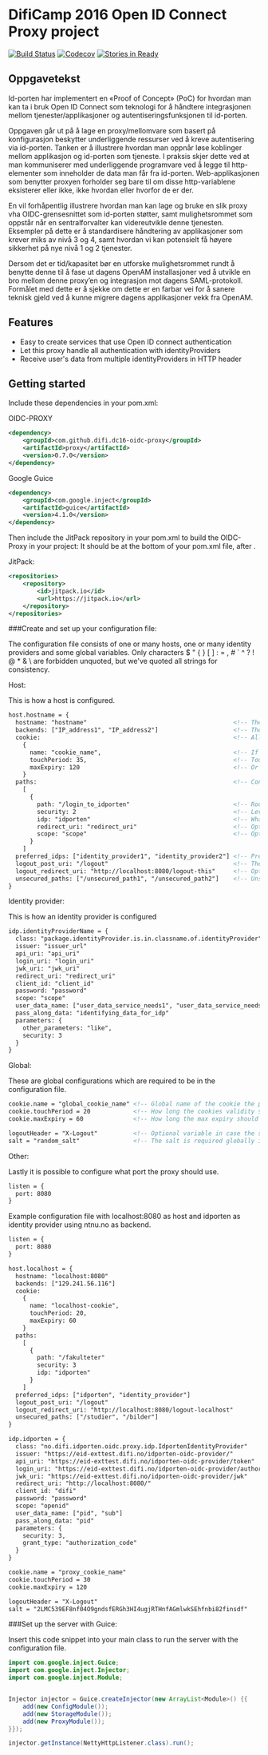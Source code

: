 # DifiCamp 2016 Open ID Connect Proxy project

[![Build Status](https://travis-ci.org/difi/dc16-oidc-proxy.svg?branch=master)](https://travis-ci.org/difi/dc16-oidc-proxy)
[![Codecov](https://codecov.io/gh/difi/dc16-oidc-proxy/branch/master/graph/badge.svg)](https://codecov.io/gh/difi/dc16-oidc-proxy)
[![Stories in Ready](https://badge.waffle.io/difi/dc16-oidc-proxy.png?label=ready&title=Ready)](https://waffle.io/difi/dc16-oidc-proxy)

## Oppgavetekst

Id-porten har implementert en «Proof of Concept» (PoC) for hvordan man kan ta i bruk Open ID Connect som teknologi for å håndtere integrasjonen mellom tjenester/applikasjoner og autentiseringsfunksjonen til id-porten.

Oppgaven går ut på å lage en proxy/mellomvare som basert på konfigurasjon beskytter underliggende ressurser ved å kreve autentisering via id-porten. Tanken er å illustrere hvordan man oppnår løse koblinger mellom applikasjon og id-porten som tjeneste. I praksis skjer dette ved at man kommuniserer med underliggende programvare ved å legge til http-elementer som inneholder de data man får fra id-porten. Web-applikasjonen som benytter proxyen forholder seg bare til om disse http-variablene eksisterer eller ikke, ikke hvordan eller hvorfor de er der.

En vil forhåpentlig illustrere hvordan man kan lage og bruke en slik proxy vha OIDC-grensesnittet som id-porten støtter, samt mulighetsrommet som oppstår når en sentralforvalter kan videreutvikle denne tjenesten. Eksempler på dette er å standardisere håndtering av applikasjoner som krever miks av nivå 3 og 4, samt hvordan vi kan potensielt få høyere sikkerhet på nye nivå 1 og 2 tjenester.

Dersom det er tid/kapasitet bør en utforske mulighetsrommet rundt å benytte denne til å fase ut dagens OpenAM installasjoner ved å utvikle en bro mellom denne proxy’en og integrasjon mot dagens SAML-protokoll. Formålet med dette er å sjekke om dette er en farbar vei for å sanere teknisk gjeld ved å kunne migrere dagens applikasjoner vekk fra OpenAM.

## Features

* Easy to create services that use Open ID connect authentication
* Let this proxy handle all authentication with identityProviders
* Receive user's data from multiple identityProviders in HTTP header

## Getting started

Include these dependencies in your pom.xml:

OIDC-PROXY
```xml
<dependency>
    <groupId>com.github.difi.dc16-oidc-proxy</groupId>
    <artifactId>proxy</artifactId>
    <version>0.7.0</version>
</dependency>
```

Google Guice
```xml
<dependency>
    <groupId>com.google.inject</groupId>
    <artifactId>guice</artifactId>
    <version>4.1.0</version>
</dependency>
```

Then include the JitPack repository in your pom.xml to build the OIDC-Proxy in your project:
It should be at the bottom of your pom.xml file, after <profiles>.

JitPack:
```xml
<repositories>
    <repository>
        <id>jitpack.io</id>
        <url>https://jitpack.io</url>
    </repository>
</repositories>
```

###Create and set up your configuration file:

The configuration file consists of one or many hosts, one or many identity providers and some global variables. Only characters $ " { } [ ] : = , # ` ^ ? ! @ * & \ are forbidden unquoted, but we've quoted all strings for consistency.

Host:

This is how a host is configured.

```xml
host.hostname = {
  hostname: "hostname"                                         <!-- The domain name of the host -->
  backends: ["IP_address1", "IP_address2"]                     <!-- The IP addresses the server runs on -->
  cookie:                                                      <!-- All cookie attributes are optional in the host, but required globally in the file -->
    {
      name: "cookie_name",                                     <!-- If this host requires a cookie with other needs than the global cookie -->
      touchPeriod: 35,                                         <!-- Touch period is initial expiry in minutes, without -->
      maxExpiry: 120                                           <!-- Or higher max expiry -->
    }
  paths:                                                       <!-- Configured paths are secured paths -->
    [
      {
        path: "/login_to_idporten"                             <!-- Root path of the secured area -->
        security: 2                                            <!-- Level of security -->
        idp: "idporten"                                        <!-- What identity provider should be used to log in on the secured area -->
        redirect_uri: "redirect_uri"                           <!-- Optional in path, obligatory in idp -->
        scope: "scope"                                         <!-- Optional in path, obligatory in idp -->
      }
    ]
  preferred_idps: ["identity_provider1", "identity_provider2"] <!-- Preferred idps in descending order. A path's idp (if configured) will override this order, adding itself first -->
  logout_post_uri: "/logout"				                   <!-- The uri used to logout, triggering logout if user accesses url on host ending with this -->
  logout_redirect_uri: "http://localhost:8080/logout-this"     <!-- Optional. Where the client is redirected back to after removing cookie. Removes cookie and redirects to this address. Don't configure this if you want want your service to receive logout request on postUri with userData, just use postUri -->
  unsecured_paths: ["/unsecured_path1", "/unsecured_path2"]    <!-- Unsecured paths are paths that should not receive information about the user -->
}
```



Identity provider:

This is how an identity provider is configured

```xml
idp.identityProviderName = {
  class: "package.identityProvider.is.in.classname.of.identityProvider"    <!-- Which identity provider class should be used -->
  issuer: "issuer_url"                                                     <!-- The id/uri og the issuer. Used to validate the token-->
  api_uri: "api_uri"                                                       <!-- The uri where the api is found. used in the identity provider -->
  login_uri: "login_uri"                                                   <!-- The uri where the user is sent to log in -->
  jwk_uri: "jwk_uri"                                                       <!-- Where the JSONWebKey made by the authenticating service is located-->
  redirect_uri: "redirect_uri"                                             <!-- Where the identity provider should redirect back to. Configured in the identity provider-->
  client_id: "client_id"                                                   <!-- The client_id parameter used in the request to the identity provider -->
  password: "password"                                                     <!-- Password parameters used in the request towards the identity provider -->
  scope: "scope"                                                           <!-- The scope parameter used in the request towards the identity provider -->
  user_data_name: ["user_data_service_needs1", "user_data_service_needs2"] <!-- What user data collected from the log in should be sent to the service -->
  pass_along_data: "identifying_data_for_idp"                              <!-- Optional. If a user is logged into multiple idps on a host, server returns userData of first preferred idp with cookie and this additional data from other idps with cookie -->
  parameters: {                                                            <!-- Parameters have to be in the idp, but does not have to contain any parameters -->
    other_parameters: "like",                                              <!-- Other parameters need in the identity provider configuration -->
    security: 3
  }
}
```

Global:

These are global configurations which are required to be in the configuration file.

```xml
cookie.name = "global_cookie_name" <!-- Global name of the cookie the proxy uses -->
cookie.touchPeriod = 20            <!-- How long the cookies validity should be expanded every time used -->
cookie.maxExpiry = 60              <!-- How long the max expiry should be expanded every time used -->

logoutHeader = "X-Logout"          <!-- Optional variable in case the server wants to terminate cookie without user interaction. Set response HTTP header 'logoutHeader: true' -->
salt = "random_salt"               <!-- The salt is required globally in the conf-file -->
```

Other:

Lastly it is possible to configure what port the proxy should use.

```xml
listen = {
  port: 8080
}
```


Example configuration file with localhost:8080 as host and idporten as identity provider using ntnu.no as backend.
```xml
listen = {
  port: 8080
}

host.localhost = {
  hostname: "localhost:8080"
  backends: ["129.241.56.116"]
  cookie:
    {
      name: "localhost-cookie",
      touchPeriod: 20,
      maxExpiry: 60
    }
  paths:
    [
      {
        path: "/fakulteter"
        security: 3
        idp: "idporten"
      }
    ]
  preferred_idps: ["idporten", "identity_provider"]
  logout_post_uri: "/logout"
  logout_redirect_uri: "http://localhost:8080/logout-localhost"
  unsecured_paths: ["/studier", "/bilder"]
}

idp.idporten = {
  class: "no.difi.idporten.oidc.proxy.idp.IdportenIdentityProvider"
  issuer: "https://eid-exttest.difi.no/idporten-oidc-provider/"
  api_uri: "https://eid-exttest.difi.no/idporten-oidc-provider/token"
  login_uri: "https://eid-exttest.difi.no/idporten-oidc-provider/authorize"
  jwk_uri: "https://eid-exttest.difi.no/idporten-oidc-provider/jwk"
  redirect_uri: "http://localhost:8080/"
  client_id: "difi"
  password: "password"
  scope: "openid"
  user_data_name: ["pid", "sub"]
  pass_along_data: "pid"
  parameters: {
    security: 3,
    grant_type: "authorization_code"
  }
}

cookie.name = "proxy_cookie_name"
cookie.touchPeriod = 30
cookie.maxExpiry = 120

logoutHeader = "X-Logout"
salt = "2LMC539EF8nf04O9gndsfERGh3HI4ugjRTHnfAGmlwkSEhfnbi82finsdf"

```

###Set up the server with Guice:

Insert this code snippet into your main class to run the server with the configuration file.

```java
import com.google.inject.Guice;
import com.google.inject.Injector;
import com.google.inject.Module;


Injector injector = Guice.createInjector(new ArrayList<Module>() {{
    add(new ConfigModule());
    add(new StorageModule());
    add(new ProxyModule());
}});

injector.getInstance(NettyHttpListener.class).run();
```
